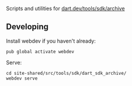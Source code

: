 Scripts and utilities for [dart.dev/tools/sdk/archive](https://dart.dev/tools/sdk/archive)

## Developing

Install webdev if you haven't already:

```
pub global activate webdev
```

Serve:

```
cd site-shared/src/tools/sdk/dart_sdk_archive/
webdev serve
```
